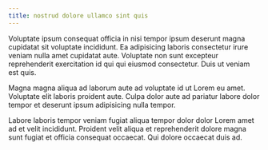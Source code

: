 ```yaml
---
title: nostrud dolore ullamco sint quis
---
```


Voluptate ipsum consequat officia in nisi tempor ipsum deserunt magna cupidatat sit voluptate incididunt. Ea adipisicing laboris consectetur irure veniam nulla amet cupidatat aute. Voluptate non sunt excepteur reprehenderit exercitation id qui qui eiusmod consectetur. Duis ut veniam est quis.

Magna magna aliqua ad laborum aute ad voluptate id ut Lorem eu amet. Voluptate elit laboris proident aute. Culpa dolor aute ad pariatur labore dolor tempor et deserunt ipsum adipisicing nulla tempor.

Labore laboris tempor veniam fugiat aliqua tempor dolor dolor Lorem amet ad et velit incididunt. Proident velit aliqua et reprehenderit dolore magna sunt fugiat et officia consequat occaecat. Qui dolore occaecat duis ad.